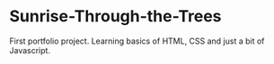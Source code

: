 # Sunrise-Through-the-Trees
First portfolio project.
Learning basics of HTML, CSS and just a bit of Javascript.
